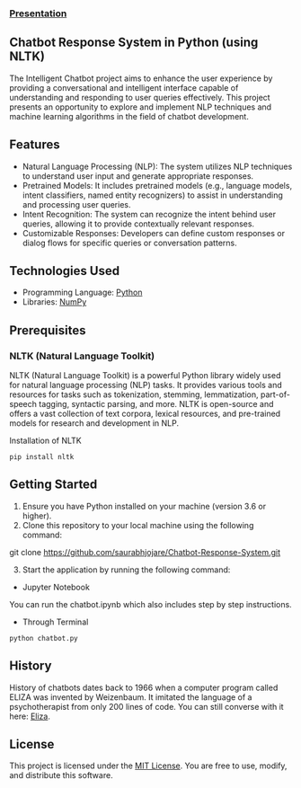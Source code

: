 ### [Presentation](https://docs.google.com/presentation/d/1LHFyjx8DyFmtC3ej8HHw4idewAuG6EcOgZIZ4suzJYw/edit?usp=sharing)

## Chatbot Response System in Python (using NLTK) 

The Intelligent Chatbot project aims to enhance the user experience by providing a conversational and intelligent interface capable of understanding and responding to user queries effectively. This project presents an opportunity to explore and implement NLP techniques and machine learning algorithms in the field of chatbot development.

## Features

- Natural Language Processing (NLP): The system utilizes NLP techniques to understand user input and generate appropriate responses.
- Pretrained Models: It includes pretrained models (e.g., language models, intent classifiers, named entity recognizers) to assist in understanding and processing user queries.
- Intent Recognition: The system can recognize the intent behind user queries, allowing it to provide contextually relevant responses.
- Customizable Responses: Developers can define custom responses or dialog flows for specific queries or conversation patterns.
  
## Technologies Used

- Programming Language: [Python](https://www.python.org/)
- Libraries: [NumPy](https://numpy.org/)

## Prerequisites
### NLTK (Natural Language Toolkit)
NLTK (Natural Language Toolkit) is a powerful Python library widely used for natural language processing (NLP) tasks. It provides various tools and resources for tasks such as tokenization, stemming, lemmatization, part-of-speech tagging, syntactic parsing, and more. NLTK is open-source and offers a vast collection of text corpora, lexical resources, and pre-trained models for research and development in NLP.

Installation of NLTK
```
pip install nltk
```
## Getting Started
1. Ensure you have Python installed on your machine (version 3.6 or higher).
2. Clone this repository to your local machine using the following command:
   
git clone https://github.com/saurabhjojare/Chatbot-Response-System.git

3. Start the application by running the following command:
   
* Jupyter Notebook

You can run the chatbot.ipynb which also includes step by step instructions.

* Through Terminal
```
python chatbot.py
```

## History 

History of chatbots dates back to 1966 when a computer program called ELIZA was invented by Weizenbaum. It imitated the language of a psychotherapist from only 200 lines of code. You can still converse with it here: [Eliza](http://psych.fullerton.edu/mbirnbaum/psych101/Eliza.htm?utm_source=ubisend.com&utm_medium=blog-link&utm_campaign=ubisend). 

## License

This project is licensed under the [MIT License](LICENSE). You are free to use, modify, and distribute this software.
